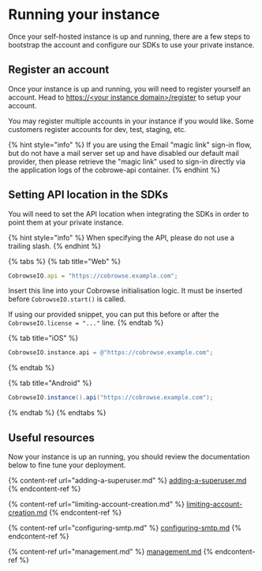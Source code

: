 # Running your instance

Once your self-hosted instance is up and running, there are a few steps to bootstrap the account and configure our SDKs to use your private instance.

## Register an account

Once your instance is up and running, you will need to register yourself an account. Head to [https://\<your instance domain>/register](https://cobrowse.io/register) to setup your account.&#x20;

You may register multiple accounts in your instance if you would like. Some customers register accounts for dev, test, staging, etc.&#x20;

{% hint style="info" %}
If you are using the Email "magic link" sign-in flow, but do not have a mail server set up and have disabled our default mail provider, then please retrieve the "magic link" used to sign-in directly via the application logs of the cobrowe-api container.&#x20;
{% endhint %}

## Setting API location in the SDKs

You will need to set the API location when integrating the SDKs in order to point them at your private instance.

{% hint style="info" %}
When specifying the API, please do not use a trailing slash.&#x20;
{% endhint %}

{% tabs %}
{% tab title="Web" %}
```javascript
CobrowseIO.api = "https://cobrowse.example.com";
```

Insert this line into your Cobrowse initialisation logic. It must be inserted before `CobrowseIO.start()` is called.&#x20;

If using our provided snippet, you can put this before or after the `CobrowseIO.license = "..."` line. &#x20;
{% endtab %}

{% tab title="iOS" %}
```objectivec
CobrowseIO.instance.api = @"https://cobrowse.example.com";
```
{% endtab %}

{% tab title="Android" %}
```java
CobrowseIO.instance().api("https://cobrowse.example.com");
```
{% endtab %}
{% endtabs %}

## Useful resources

Now your instance is up an running, you should review the documentation below to fine tune your deployment.

{% content-ref url="adding-a-superuser.md" %}
[adding-a-superuser.md](adding-a-superuser.md)
{% endcontent-ref %}

{% content-ref url="limiting-account-creation.md" %}
[limiting-account-creation.md](limiting-account-creation.md)
{% endcontent-ref %}

{% content-ref url="configuring-smtp.md" %}
[configuring-smtp.md](configuring-smtp.md)
{% endcontent-ref %}

{% content-ref url="management.md" %}
[management.md](management.md)
{% endcontent-ref %}
